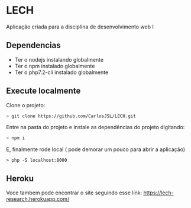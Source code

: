 # LECH
Aplicação criada para a disciplina de desenvolvimento web I


## Dependencias
- Ter o nodejs instalando globalmente
- Ter o npm instalado globalmente
- Ter o php7.2-cli instalado globalmente

## Execute localmente

Clone o projeto:
```sh
> git clone https://github.com/CarlosJSL/LECH.git
```

Entre na pasta do projeto e instale as dependências do projeto digitando:
```sh
> npm i
```

E, finalmente rode local ( pode demorar um pouco para abrir a aplicação)

```
> php -S localhost:8000
```

## Heroku
Voce tambem pode encontrar o site seguindo esse link: https://lech-research.herokuapp.com/
